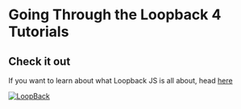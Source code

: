 # Going Through the Loopback 4 Tutorials

## Check it out

If you want to learn about what Loopback JS is all about, head [here](https://loopback.io/doc/en/lb4/Concepts.html)

[![LoopBack](https://github.com/strongloop/loopback-next/raw/master/docs/site/imgs/branding/Powered-by-LoopBack-Badge-(blue)-@2x.png)](http://loopback.io/)
